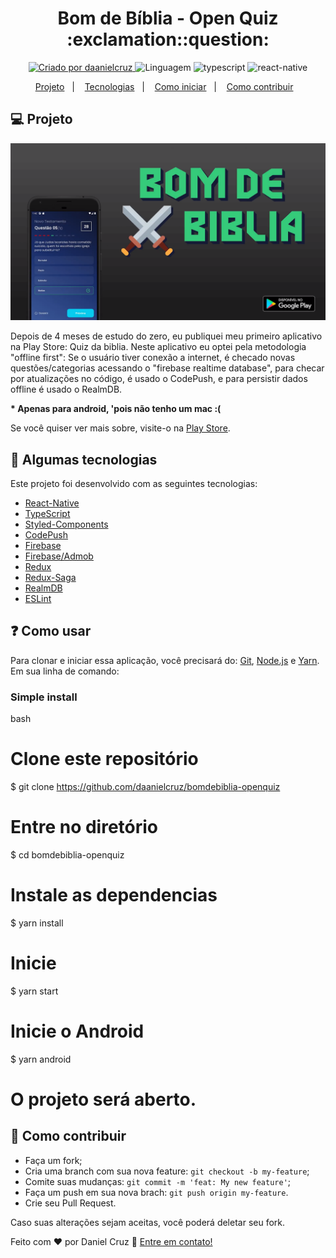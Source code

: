 <h1 align="center">
Bom de Bíblia - Open Quiz :exclamation::question:
</h1>

<p align="center">
<a href="https://www.linkedin.com/in/danielfercruz/">
<img alt="Criado por daanielcruz" src="https://img.shields.io/badge/made%20by-daanielcruz-%23282C34?style=flat-square">
</a>

<img alt="Linguagem" src="https://img.shields.io/badge/Language-pt_BR-%23282C34.svg?style=flat-square">
<img alt="typescript" src="https://img.shields.io/badge/-TypeScript-%23282C34?style=flat-square&logo=typescript&logoColor=007bcd">
<img alt="react-native" src="https://img.shields.io/badge/-React%20Native-%23282C34?style=flat-square&logo=react">

</p>
<p align="center">
  <a href="#-projeto">Projeto</a>&nbsp;&nbsp;&nbsp;|&nbsp;&nbsp;&nbsp;
  <a href="#-algumas-tecnologias">Tecnologias</a>&nbsp;&nbsp;&nbsp;|&nbsp;&nbsp;&nbsp;
  <a href="#-como-iniciar">Como iniciar</a>&nbsp;&nbsp;&nbsp;|&nbsp;&nbsp;&nbsp;
  <a href="#-como-contribuir">Como contribuir</a>&nbsp;&nbsp;&nbsp;
</p>

## 💻 Projeto

<p align="center">
 <img alt="exemplo" title="sample" src=".github/screen.png" width="800px" />

Depois de 4 meses de estudo do zero, eu publiquei meu primeiro aplicativo na Play Store: Quiz da biblia.
Neste aplicativo eu optei pela metodologia "offline first": Se o usuário tiver conexão a internet, é checado novas questões/categorias acessando o "firebase realtime database",
para checar por atualizações no código, é usado o CodePush, e para persistir dados offline é usado o RealmDB.

<strong>* Apenas para android, 'pois não tenho um mac :(</strong>

Se você quiser ver mais sobre, visite-o na [Play Store][playstore].

</p>

## 🔧 Algumas tecnologias

Este projeto foi desenvolvido com as seguintes tecnologias:

- [React-Native][react-native]
- [TypeScript][typescript]
- [Styled-Components][styled-components]
- [CodePush][codepush]
- [Firebase][firebase]
- [Firebase/Admob][firebase/admob]
- [Redux][redux]
- [Redux-Saga][redux-saga]
- [RealmDB][realmdb]
- [ESLint][eslint]

## ❓ Como usar

Para clonar e iniciar essa aplicação, você precisará do: [Git](https://git-scm.com), [Node.js][nodejs] e [Yarn].
Em sua linha de comando:

### Simple install

bash

# Clone este repositório

\$ git clone https://github.com/daanielcruz/bomdebiblia-openquiz

# Entre no diretório

\$ cd bomdebiblia-openquiz

# Instale as dependencias

\$ yarn install

# Inicie

\$ yarn start

# Inicie o Android

\$ yarn android

# O projeto será aberto.

## 🤔 Como contribuir

- Faça um fork;
- Cria uma branch com sua nova feature: `git checkout -b my-feature`;
- Comite suas mudanças: `git commit -m 'feat: My new feature'`;
- Faça um push em sua nova brach: `git push origin my-feature`.
- Crie seu Pull Request.

Caso suas alterações sejam aceitas, você poderá deletar seu fork.

Feito com ♥ por Daniel Cruz :wave: [Entre em contato!](https://www.linkedin.com/in/danielfercruz/)

[react-native]: https://reactnative.dev/
[nodejs]: https://nodejs.org/en/
[typescript]: https://www.typescriptlang.org/
[styled-components]: https://styled-components.com/
[yarn]: https://yarnpkg.com/
[vs]: https://code.visualstudio.com/
[codepush]: https://github.com/microsoft/react-native-code-push
[firebase]: https://firebase.google.com/
[firebase/admob]: https://rnfirebase.io/admob/usage
[redux]: https://redux.js.org/
[redux-saga]: https://redux-saga.js.org/
[realmdb]: https://realm.io/
[eslint]: https://eslint.org/
[vceditconfig]: https://marketplace.visualstudio.com/items?itemName=EditorConfig.EditorConfig
[vceslint]: https://marketplace.visualstudio.com/items?itemName=dbaeumer.vscode-eslint
[prettier]: https://marketplace.visualstudio.com/items?itemName=esbenp.prettier-vscode
[playstore]: https://play.google.com/store/apps/details?id=com.danielfcruz.bomdebiblia
